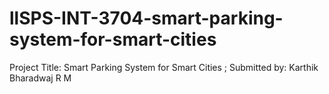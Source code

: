 # llSPS-INT-3704-smart-parking-system-for-smart-cities
Project Title: Smart Parking System for Smart Cities ;
Submitted by: Karthik Bharadwaj R M
